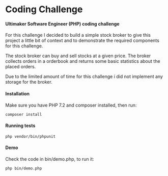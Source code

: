 # Coding Challenge
#### Ultimaker Software Engineer (PHP) coding challenge

For this challenge I decided to build a simple stock broker to give this project a little bit of context and to 
demonstrate the required components for this challenge.

The stock broker can buy and sell stocks at a given price. The broker collects orders in a orderbook and returns some
basic statistics about the placed orders. 

Due to the limited amount of time for this challenge i did not implement any storage for the broker.  

#### Installation
Make sure you have PHP 7.2 and composer installed, then run:
 
``composer install``

#### Running tests
``php vendor/bin/phpunit``

#### Demo
Check the code in bin/demo.php, to run it:

``php bin/demo.php``